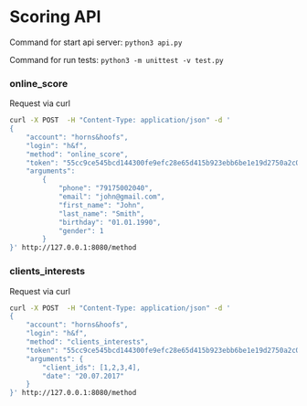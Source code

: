 # Scoring API

Command for start api server: `python3 api.py`

Command for run tests: `python3 -m unittest -v test.py`

### online_score
Request via curl
```bash
curl -X POST  -H "Content-Type: application/json" -d '
{
    "account": "horns&hoofs",
    "login": "h&f",
    "method": "online_score",
    "token": "55cc9ce545bcd144300fe9efc28e65d415b923ebb6be1e19d2750a2c03e80dd209a27954dca045e5bb12418e7d89b6d718a9e35af34e14e1d5bcd5a08f21fc95",
    "arguments":
        {
            "phone": "79175002040",
            "email": "john@gmail.com",
            "first_name": "John",
            "last_name": "Smith",
            "birthday": "01.01.1990",
            "gender": 1
        }
}' http://127.0.0.1:8080/method
```

### clients_interests
Request via curl
```bash
curl -X POST  -H "Content-Type: application/json" -d '
{
    "account": "horns&hoofs",
    "login": "h&f",
    "method": "clients_interests",
    "token": "55cc9ce545bcd144300fe9efc28e65d415b923ebb6be1e19d2750a2c03e80dd209a27954dca045e5bb12418e7d89b6d718a9e35af34e14e1d5bcd5a08f21fc95",
    "arguments": {
        "client_ids": [1,2,3,4],
        "date": "20.07.2017"
    }
}' http://127.0.0.1:8080/method
```

